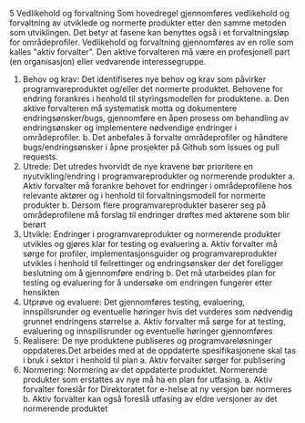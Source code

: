 5	Vedlikehold og forvaltning
Som hovedregel gjennomføres vedlikehold og forvaltning av utviklede og normerte produkter etter den samme metoden som utviklingen. Det betyr at fasene kan benyttes også i et forvaltningsløp for områdeprofiler. Vedlikehold og forvaltning gjennomføres av en rolle som kalles "aktiv forvalter". Den aktive forvalteren må være en profesjonell part (en organisasjon) eller vedvarende interessegruppe.
1.	Behov og krav: Det identifiseres nye behov og krav som påvirker programvareproduktet og/eller det normerte produktet. Behovene for endring forankres i henhold til styringsmodellen for produktene. 
a.	Den aktive forvalteren må systematisk motta og dokumentere endringsønsker/bugs, gjennomføre en åpen prosess om behandling av endringsønsker og implementere nødvendige endringer i områdeprofiler. 
b.	Det anbefales å forvalte områdeprofiler og håndtere bugs/endringsønsker i åpne prosjekter på Github som Issues og pull requests.
2.	Utrede: Det utredes hvorvidt de nye kravene bør prioritere en nyutvikling/endring i programvareprodukter og normerende produkter
a.	Aktiv forvalter må forankre behovet for endringer i områdeprofilene hos relevante aktører og i henhold til forvaltningsmodell for normerte produkter
b.	Dersom flere programvareprodukter baserer seg på områdeprofilene må forslag til endringer drøftes med aktørene som blir berørt
3.	Utvikle: Endringer i programvareprodukter og normerende produkter utvikles og gjøres klar for testing og evaluering
a.	Aktiv forvalter må sørge for profiler, implementasjonsguider og programvareprodukter utvikles i henhold til feilrettinger og endringsønsker der det foreligger beslutning om å gjennomføre endring
b.	Det må utarbeides plan for testing og evaluering for å undersøke om endringen fungerer etter hensikten
4.	Utprøve og evaluere: Det gjennomføres testing, evaluering, innspillsrunder og eventuelle høringer hvis det vurderes som nødvendig grunnet endringens størrelse
a.	Aktiv forvalter må sørge for at testing, evaluering og innspillsrunder og eventuelle høringer gjennomføres
5.	Realisere: De nye produktene publiseres og programvareløsninger oppdateres.Det arbeides med at de oppdaterte spesifikasjonene skal tas i bruk i sektor i henhold til plan
a.	Aktiv forvalter sørger for publisering
6.	Normering: Normering av det oppdaterte produktet. Normerende produkter som erstattes av nye må ha en plan for utfasing.
a.	Aktiv forvalter foreslår for Direktoratet for e-helse at ny versjon bør normeres
b.	Aktiv forvalter kan også foreslå utfasing av eldre versjoner av det normerende produktet

